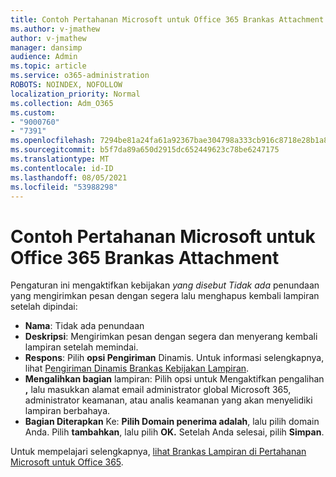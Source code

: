 ```yaml
---
title: Contoh Pertahanan Microsoft untuk Office 365 Brankas Attachment
ms.author: v-jmathew
author: v-jmathew
manager: dansimp
audience: Admin
ms.topic: article
ms.service: o365-administration
ROBOTS: NOINDEX, NOFOLLOW
localization_priority: Normal
ms.collection: Adm_O365
ms.custom:
- "9000760"
- "7391"
ms.openlocfilehash: 7294be81a24fa61a92367bae304798a333cb916c8718e28b1a87314c15ef6c8c
ms.sourcegitcommit: b5f7da89a650d2915dc652449623c78be6247175
ms.translationtype: MT
ms.contentlocale: id-ID
ms.lasthandoff: 08/05/2021
ms.locfileid: "53988298"
---
```

# <a name="example-microsoft-defender-for-office-365-safe-attachment-policy"></a>Contoh Pertahanan Microsoft untuk Office 365 Brankas Attachment

Pengaturan ini mengaktifkan kebijakan *yang disebut Tidak ada* penundaan yang mengirimkan pesan dengan segera lalu menghapus kembali lampiran setelah dipindai:

- **Nama**: Tidak ada penundaan
- **Deskripsi**: Mengirimkan pesan dengan segera dan menyerang kembali lampiran setelah memindai.
- **Respons**: Pilih **opsi Pengiriman** Dinamis. Untuk informasi selengkapnya, lihat [Pengiriman Dinamis Brankas Kebijakan Lampiran](https://go.microsoft.com/fwlink/?linkid=2092328).
- **Mengalihkan bagian** lampiran: Pilih opsi untuk Mengaktifkan pengalihan **,** lalu masukkan alamat email administrator global Microsoft 365, administrator keamanan, atau analis keamanan yang akan menyelidiki lampiran berbahaya.
- **Bagian Diterapkan** Ke: **Pilih Domain penerima adalah**, lalu pilih domain Anda. Pilih **tambahkan**, lalu pilih **OK.** Setelah Anda selesai, pilih **Simpan**.

Untuk mempelajari selengkapnya, [lihat Brankas Lampiran di Pertahanan Microsoft untuk Office 365](https://go.microsoft.com/fwlink/?linkid=2092213).
